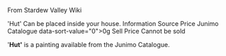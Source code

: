 From Stardew Valley Wiki

'Hut' Can be placed inside your house. Information Source Price Junimo Catalogue data-sort-value="0"&gt;0g Sell Price Cannot be sold

'**Hut'** is a painting available from the Junimo Catalogue.
